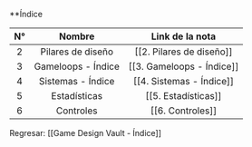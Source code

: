 
**Índice

| N°  |       Nombre       |      Link de la nota      |
| :-: | :----------------: | :-----------------------: |
|  2  | Pilares de diseño  | [[2. Pilares de diseño]]  |
|  3  | Gameloops - Índice | [[3. Gameloops - Índice]] |
|  4  | Sistemas - Índice  | [[4. Sistemas - Índice]]  |
|  5  |    Estadísticas    |    [[5. Estadísticas]]    |
|  6  |     Controles      |     [[6. Controles]]      |

Regresar: [[Game Design Vault - Índice]]